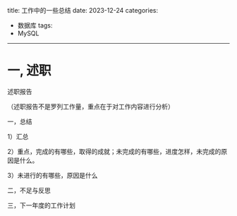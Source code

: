 title: 工作中的一些总结
date: 2023-12-24 
categories:

- 数据库
tags:
- MySQL

---

# 一, 述职

述职报告

（述职报告不是罗列工作量，重点在于对工作内容进行分析）

一，总结

1）汇总

2）重点，完成的有哪些，取得的成就；未完成的有哪些，进度怎样，未完成的原因是什么。

3）未进行的有哪些，原因是什么

二，不足与反思

三，下一年度的工作计划